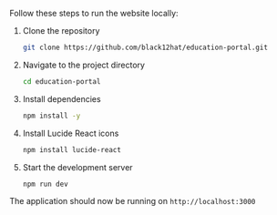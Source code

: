 
Follow these steps to run the website locally:

1. Clone the repository
   ```bash
   git clone https://github.com/black12hat/education-portal.git
   ```

2. Navigate to the project directory
   ```bash
   cd education-portal
   ```

3. Install dependencies
   ```bash
   npm install -y
   ```

4. Install Lucide React icons
   ```bash
   npm install lucide-react
   ```

5. Start the development server
   ```bash
   npm run dev
   ```

The application should now be running on `http://localhost:3000`


